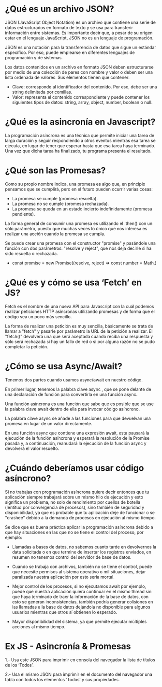 # ¿Qué es un archivo JSON?
JSON (JavaScript Object Notation) es un archivo que contiene una serie de datos estructurados en formato de texto y se usa para transferir información entre sistemas. Es importante decir que, a pesar de su origen estar en el lenguaje JavaScript, JSON no es un lenguaje de programación.

JSON es una notación para la transferencia de datos que sigue un estándar específico. Por eso, puede emplearse en diferentes lenguajes de programación y de sistemas.

Los datos contenidos en un archivo en formato JSON deben estructurarse por medio de una colección de pares con nombre y valor o deben ser una lista ordenada de valores. Sus elementos tienen que contener:

- Clave: corresponde al identificador del contenido. Por eso, debe ser una string delimitada por comillas.
- Valor: representa el contenido correspondiente y puede contener los siguientes tipos de datos: string, array, object, number, boolean o null.

# ¿Qué es la asincronía en Javascript?
La programación asíncrona es una técnica que permite iniciar una tarea de larga duración y seguir respondiendo a otros eventos mientras esa tarea se ejecuta, en lugar de tener que esperar hasta que esa tarea haya terminado. Una vez que dicha tarea ha finalizado, tu programa presenta el resultado.

# ¿Qué son las Promesas?
Como su propio nombre indica, una promesa es algo que, en principio pensamos que se cumplirá, pero en el futuro pueden ocurrir varias cosas:

- La promesa se cumple (promesa resuelta).
- La promesa no se cumple (promesa rechazada).
- La promesa se queda en un estado incierto indefinidamente (promesa pendiente).

La forma general de consumir una promesa es utilizando el .then() con un sólo parámetro, puesto que muchas veces lo único que nos interesa es realizar una acción cuando la promesa se cumpla.

Se puede crear una promesa con el constructor "promise" y pasándole una función con dos parámetros: "resolve y reject", que nos deja decirle si ha sido resuelta o rechazada. 
* const promise = new Promise((resolve, reject) => const number = Math.)

# ¿Qué es y cómo se usa ‘Fetch’ en JS?
Fetch es el nombre de una nueva API para Javascript con la cuál podemos realizar peticiones HTTP asíncronas utilizando promesas y de forma que el código sea un poco más sencillo.

La forma de realizar una petición es muy sencilla, básicamente se trata de llamar a "fetch" y pasarle por parámetro la URL de la petición a realizar. El "fetch()" devolverá una que será aceptada cuando reciba una respuesta y sólo será rechazada si hay un fallo de red o si por alguna razón no se pudo completar la petición.

# ¿Cómo se usa Async/Await?
Tenemos dos partes cuando usamos async/await en nuestro código.

En primer lugar, tenemos la palabra clave async , que se pone delante de una declaración de función para convertirla en una función async.

Una función asíncrona es una función que sabe que es posible que se use la palabra clave await dentro de ella para invocar código asíncrono.

La palabra clave async se añade a las funciones para que devuelvan una promesa en lugar de un valor directamente.

En una función async que contiene una expresión await, esta pausará la ejecución de la función asíncrona y esperará la resolución de la Promise pasada y, a continuación, reanudará la ejecución de la función async y devolverá el valor resuelto.

# ¿Cuándo deberíamos usar código asíncrono?
Si no trabajas con programación asíncrona quiere decir entonces que tu aplicación siempre trabajará sobre un mismo hilo de ejecución y esto significa un problema, no solo de rendimiento por cuellos de botella (lentitud por convergencia de procesos), sino también de seguridad y disponibilidad, ya que es probable que tu aplicación deje de funcionar o se "crashee" debido a la demanda de procesos en ejecución al mismo tiempo.

Se dice que es buena práctica aplicar la programación asíncrona debido a que hay situaciones en las que no se tiene el control del proceso, por ejemplo:
- Llamadas a bases de datos, no sabemos cuanto tarde en devolvernos la data solicitada o en que termine de insertar los registros enviados, en resumen no tenemos control del servidor de base de datos.

- Cuando se trabaja con archivos, también no se tiene el control, puede que necesite permisos al sistema operativo o mil situaciones, dejar paralizada nuestra aplicación por esto sería mortal.

- Mejor control de los procesos, si no ejecutamos await por ejemplo, puede que nuestra aplicación quiera continuar en el mismo thread sin que haya terminado de traer la información de la base de datos, con esto se generan inconsistencias, también podría generar colisiones en las llamadas a la base de datos dejándola no disponible para algunos usuarios mientras que otros sí obtienen lo esperado.

- Mayor disponibilidad del sistema, ya que permite ejecutar múltiples acciones al mismo tiempo.

# Ex JS - Asincronía & Promesas
1.- Usa este JSON para imprimir en consola del navegador la lista de títulos de los ‘Todos’.

2.- Usa el mismo JSON para imprimir en el documento del navegador una tabla con todos los
elementos ‘Todos’ y sus propiedades.


